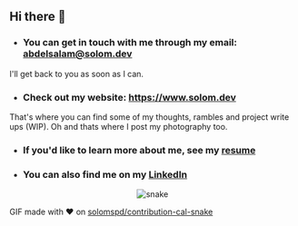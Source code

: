 ## Hi there :wave:
- ### You can get in touch with me through my email: abdelsalam@solom.dev
I'll get back to you as soon as I can.
- ### Check out my website: https://www.solom.dev
That's where you can find some of my thoughts, rambles and project write ups (WIP). Oh and thats where I post my photography too.
- ### If you'd like to learn more about me, see my [resume](https://raw.githubusercontent.com/solomspd/CV/master/resume/Abdelsalam%20ElTamawy%20Resume.pdf)
- ### You can also find me on my [LinkedIn](https://linkedin.com/in/abdelsalam-et)

<div align="center">
  <img  src="https://github.com/solomspd/contribution-cal-snake/blob/master/animation/snake.gif"
       alt="snake" />
</div>

GIF made with :heart: on [solomspd/contribution-cal-snake](https://github.com/solomspd/contribution-cal-snake)
